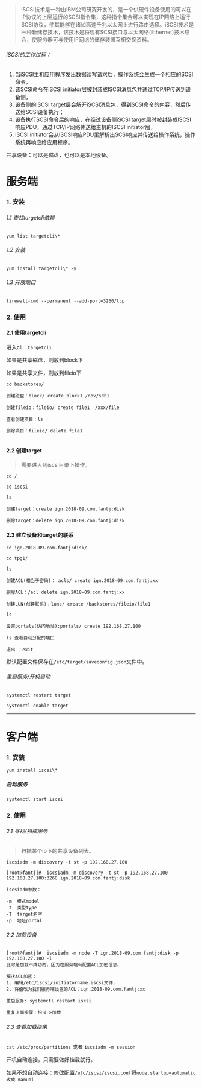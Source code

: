 >iSCSI技术是一种由IBM公司研究开发的，是一个供硬件设备使用的可以在IP协议的上层运行的SCSI指令集，这种指令集合可以实现在IP网络上运行SCSI协议，使其能够在诸如高速千兆以太网上进行路由选择。iSCSI技术是一种新储存技术，该技术是将现有SCSI接口与以太网络(Ethernet)技术结合，使服务器可与使用IP网络的储存装置互相交换资料。

######   iSCSI的工作过程：
1. 当iSCSI主机应用程序发出数据读写请求后，操作系统会生成一个相应的SCSI命令，
2. 该SCSI命令在iSCSI initiator层被封装成ISCSI消息包并通过TCP/IP传送到设备侧，
3. 设备侧的iSCSI target层会解开iSCSI消息包，得到SCSI命令的内容，然后传送给SCSI设备执行；
4. 设备执行SCSI命令后的响应，在经过设备侧iSCSI target层时被封装成ISCSI响应PDU，通过TCP/IP网络传送给主机的ISCSI initiator层，
5. iSCSI initiator会从ISCSI响应PDU里解析出SCSI响应并传送给操作系统，操作系统再响应给应用程序。


共享设备：可以是磁盘，也可以是本地设备。

#  服务端
###   1. 安装

######   1.1 查找targetcli依赖
`yum list targetcli\*`

######   1.2 安装
`yum install targetcli\* -y`

######   1.3 开放端口
`firewall-cmd --permanent --add-port=3260/tcp`

###   2. 使用

####    2.1 使用targetcli
进入cli：`targetcli`

如果是共享磁盘，则放到block下

如果是共享文件，则放到fileio下


```
cd backstores/

创建磁盘：block/ create block1 /dev/sdb1

创建fileio：fileio/ create file1  /xxx/file

查看创建项目：ls 

删除项目：fileio/ delete file1


```

####    2.2 创建target
>需要进入到iscsi目录下操作。

```
cd /

cd iscsi

ls

创建target：create ign.2018-09.com.fantj:disk

删除target：delete ign.2018-09.com.fantj:disk
```

####    2.3 建立设备和target的联系

```
cd ign.2018-09.com.fantj:disk/

cd tpg1/

ls

创建ACL(相当于密码)： acls/ create ign.2018-09.com.fantj:xx

删除ACL：/acl delete ign.2018-09.com.fantj:xx

创建LUN(创建联系)：luns/ create /backstores/fileio/file1

ls

设置portals(访问地址):portals/ create 192.168.27.100

ls 查看自动分配的端口

退出 ：exit
```
默认配置文件保存在`/etc/target/saveconfig.json`文件中。

######   重启服务/开机启动
`systemctl restart target`

`systemctl enable target`

---
#  客户端

###   1. 安装
`yum install iscsi\*`

#####    启动服务
`systemctl start iscsi`

###   2. 使用

######   2.1 寻找/扫描服务
>扫描某个ip下的共享设备列表。

`iscsiadm -m discovery -t st -p 192.168.27.100`

```
[root@fantj]#  iscsiadm -m discovery -t st -p 192.168.27.100
192.168.27.100:3260 ign.2018-09.com.fantj:disk
```
```
iscsiadm参数：

-m  模式model
-t  类型type
-T  target名字
-p  地址portal
```

######   2.2 加载设备
```
[root@fantj]#  iscsiadm -m node -T ign.2018-09.com.fantj:disk -p 192.168.27.100 -l
此时是加载不成功的，因为在服务端有配置ACL加密信息。

解决ACL加密：
1. 编辑/etc/iscsi/initiatorname.iscsi文件，
2. 将值改为我们服务端设置的ACL：ign.2018-09.com.fantj:xx

重启服务: systemctl restart iscsi

重复上面步骤：扫描->加载
```

######   2.3 查看加载结果

`cat /etc/proc/partitions`
或者
`iscsiadm -m session`

开机自动连接，只需要做好挂载就行。

如果不想自动连接：修改配置`/etc/iscsi/iscsi.conf`将`node.startup=automatic 改成 manual`